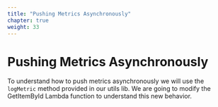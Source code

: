 ```yaml
---
title: "Pushing Metrics Asynchronously"
chapter: true
weight: 33
---
```


# Pushing Metrics Asynchronously

To understand how to push metrics asynchronously we will use the `logMetric` method provided in our utils lib. We are going to modify the GetItemById Lambda function to understand this new behavior.
